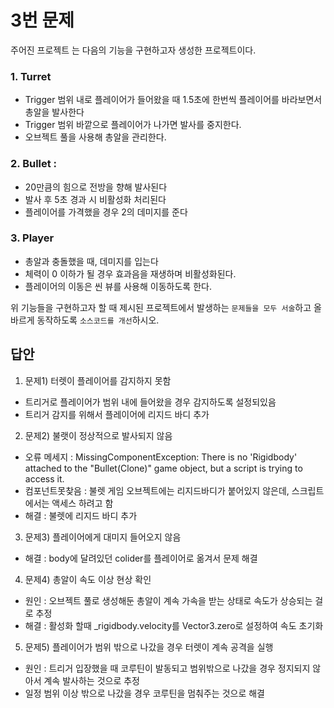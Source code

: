 # 3번 문제

주어진 프로젝트 는 다음의 기능을 구현하고자 생성한 프로젝트이다.

### 1. Turret
- Trigger 범위 내로 플레이어가 들어왔을 때 1.5초에 한번씩 플레이어를 바라보면서 총알을 발사한다
- Trigger 범위 바깥으로 플레이어가 나가면 발사를 중지한다.
- 오브젝트 풀을 사용해 총알을 관리한다.

### 2. Bullet :
- 20만큼의 힘으로 전방을 향해 발사된다
- 발사 후 5초 경과 시 비활성화 처리된다
- 플레이어를 가격했을 경우 2의 데미지를 준다

### 3. Player
- 총알과 충돌했을 때, 데미지를 입는다
- 체력이 0 이하가 될 경우 효과음을 재생하며 비활성화된다.
- 플레이어의 이동은 씬 뷰를 사용해 이동하도록 한다.

위 기능들을 구현하고자 할 때
제시된 프로젝트에서 발생하는 `문제들을 모두 서술`하고 올바르게 동작하도록 `소스코드를 개선`하시오.

## 답안
1. 문제1) 터렛이 플레이어를 감지하지 못함
- 트리거로 플레이어가 범위 내에 들어왔을 경우 감지하도록 설정되있음
- 트리거 감지를 위해서 플레이어에 리지드 바디 추가

2. 문제2) 불랫이 정상적으로 발사되지 않음
- 오류 메세지 : MissingComponentException: There is no 'Rigidbody' attached to the "Bullet(Clone)" game object, but a script is trying to access it.
- 컴포넌트못찾음 : 불렛 게임 오브젝트에는 리지드바디가 붙어있지 않은데, 스크립트에서는 액세스 하려고 함
- 해결 : 불렛에 리지드 바디 추가

3. 문제3) 플레이어에게 대미지 들어오지 않음
- 해결 : body에 달려있던 colider를 플레이어로 옮겨서 문제 해결

4. 문제4) 총알이 속도 이상 현상 확인
- 원인 : 오브젝트 풀로 생성해둔 총알이 계속 가속을 받는 상태로 속도가 상승되는 걸로 추정
- 해결 : 활성화 할때 _rigidbody.velocity를 Vector3.zero로 설정하여 속도 초기화

5. 문제5) 플레이어가 범위 밖으로 나갔을 경우 터렛이 계속 공격을 실행
- 원인 : 트리거 입장했을 때 코루틴이 발동되고 범위밖으로 나갔을 경우 정지되지 않아서 계속 발사하는 것으로 추정
- 일정 범위 이상 밖으로 나갔을 경우 코루틴을 멈춰주는 것으로 해결